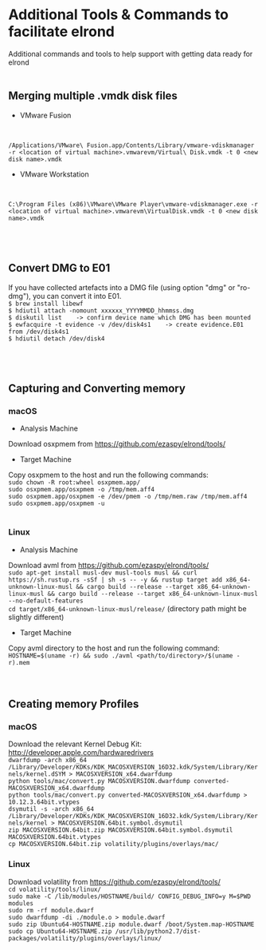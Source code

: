 # Additional Tools & Commands to facilitate elrond

Additional commands and tools to help support with getting data ready for elrond
<br><br>

## Merging multiple .vmdk disk files

* VMware Fusion
<br>

`/Applications/VMware\ Fusion.app/Contents/Library/vmware-vdiskmanager -r <location of virtual machine>.vmwarevm/Virtual\ Disk.vmdk -t 0 <new disk name>.vmdk`

* VMware Workstation
<br>

`C:\Program Files (x86)\VMware\VMware Player\vmware-vdiskmanager.exe -r <location of virtual machine>.vmwarevm\VirtualDisk.vmdk -t 0 <new disk name>.vmdk`
<br><br><br><br>

## Convert DMG to E01

If you have collected artefacts into a DMG file (using option "dmg" or "ro-dmg"), you can convert it into E01.<br>
`$ brew install libewf`<br>
`$ hdiutil attach -nomount xxxxxx_YYYYMMDD_hhmmss.dmg`<br>
`$ diskutil list    -> confirm device name which DMG has been mounted`<br>
`$ ewfacquire -t evidence -v /dev/disk4s1    -> create evidence.E01 from /dev/disk4s1`<br>
`$ hdiutil detach /dev/disk4`
<br><br><br><br>

## Capturing and Converting memory

### macOS

* Analysis Machine

Download osxpmem from https://github.com/ezaspy/elrond/tools/<br>

* Target Machine

Copy osxpmem to the host and run the following commands:<br>
`sudo chown -R root:wheel osxpmem.app/`<br>
`sudo osxpmem.app/osxpmem -o /tmp/mem.aff4`<br>
`sudo osxpmem.app/osxpmem -e /dev/pmem -o /tmp/mem.raw /tmp/mem.aff4`<br>
`sudo osxpmem.app/osxpmem -u`
<br><br>

### Linux

* Analysis Machine

Download avml from https://github.com/ezaspy/elrond/tools/<br>
`sudo apt-get install musl-dev musl-tools musl && curl https://sh.rustup.rs -sSf | sh -s -- -y && rustup target add x86_64-unknown-linux-musl && cargo build --release --target x86_64-unknown-linux-musl && cargo build --release --target x86_64-unknown-linux-musl --no-default-features`<br>
`cd target/x86_64-unknown-linux-musl/release/` (directory path might be slightly different)<br>

 * Target Machine<br>

Copy avml directory to the host and run the following command:<br>
`HOSTNAME=$(uname -r) && sudo ./avml <path/to/directory>/$(uname -r).mem`
<br><br><br>

## Creating memory Profiles

### macOS

Download the relevant Kernel Debug Kit: http://developer.apple.com/hardwaredrivers<br>
`dwarfdump -arch x86_64 /Library/Developer/KDKs/KDK_MACOSXVERSION_16D32.kdk/System/Library/Kernels/kernel.dSYM > MACOSXVERSION_x64.dwarfdump`<br>
`python tools/mac/convert.py MACOSXVERSION.dwarfdump converted-MACOSXVERSION_x64.dwarfdump`<br>
`python tools/mac/convert.py converted-MACOSXVERSION_x64.dwarfdump > 10.12.3.64bit.vtypes`<br>
`dsymutil -s -arch x86_64 /Library/Developer/KDKs/KDK_MACOSXVERSION_16D32.kdk/System/Library/Kernels/kernel > MACOSXVERSION.64bit.symbol.dsymutil`<br>
`zip MACOSXVERSION.64bit.zip MACOSXVERSION.64bit.symbol.dsymutil MACOSXVERSION.64bit.vtypes`<br>
`cp MACOSXVERSION.64bit.zip volatility/plugins/overlays/mac/`<br>

### Linux

Download volatility from https://github.com/ezaspy/elrond/tools/<br>
`cd volatility/tools/linux/`<br>
`sudo make -C /lib/modules/HOSTNAME/build/ CONFIG_DEBUG_INFO=y M=$PWD modules`<br>
`sudo rm -rf module.dwarf`<br>
`sudo dwarfdump -di ./module.o > module.dwarf`<br>
`sudo zip Ubuntu64-HOSTNAME.zip module.dwarf /boot/System.map-HOSTNAME`<br>
`sudo cp Ubuntu64-HOSTNAME.zip /usr/lib/python2.7/dist-packages/volatility/plugins/overlays/linux/`<br>
<br><br>
